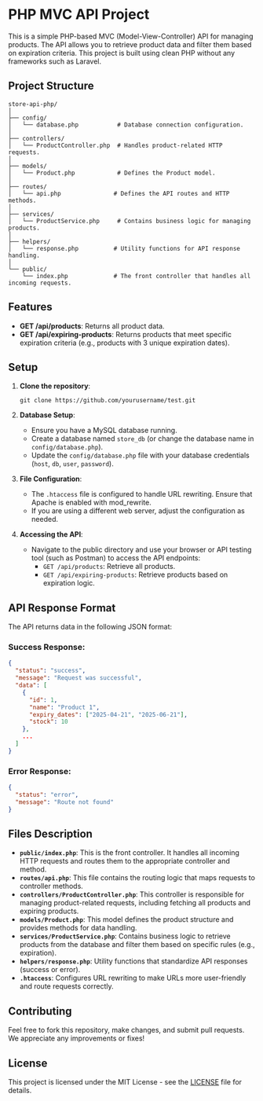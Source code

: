 # PHP MVC API Project

This is a simple PHP-based MVC (Model-View-Controller) API for managing products. The API allows you to retrieve product data and filter them based on expiration criteria. This project is built using clean PHP without any frameworks such as Laravel.

## Project Structure

```
store-api-php/
│
├── config/
│   └── database.php           # Database connection configuration.
│
├── controllers/
│   └── ProductController.php  # Handles product-related HTTP requests.
│
├── models/
│   └── Product.php            # Defines the Product model.
│
├── routes/
│   └── api.php               # Defines the API routes and HTTP methods.
│
├── services/
│   └── ProductService.php     # Contains business logic for managing products.
│
├── helpers/
│   └── response.php          # Utility functions for API response handling.
│
└── public/
    └── index.php             # The front controller that handles all incoming requests.
```

## Features

- **GET /api/products**: Returns all product data.
- **GET /api/expiring-products**: Returns products that meet specific expiration criteria (e.g., products with 3 unique expiration dates).

## Setup

1. **Clone the repository**:
   ```
   git clone https://github.com/yourusername/test.git
   ```

2. **Database Setup**:
   - Ensure you have a MySQL database running.
   - Create a database named `store_db` (or change the database name in `config/database.php`).
   - Update the `config/database.php` file with your database credentials (`host`, `db`, `user`, `password`).

3. **File Configuration**:
   - The `.htaccess` file is configured to handle URL rewriting. Ensure that Apache is enabled with mod_rewrite.
   - If you are using a different web server, adjust the configuration as needed.

4. **Accessing the API**:
   - Navigate to the public directory and use your browser or API testing tool (such as Postman) to access the API endpoints:
     - `GET /api/products`: Retrieve all products.
     - `GET /api/expiring-products`: Retrieve products based on expiration logic.

## API Response Format

The API returns data in the following JSON format:

### Success Response:

```json
{
  "status": "success",
  "message": "Request was successful",
  "data": [
    {
      "id": 1,
      "name": "Product 1",
      "expiry_dates": ["2025-04-21", "2025-06-21"],
      "stock": 10
    },
    ...
  ]
}
```

### Error Response:

```json
{
  "status": "error",
  "message": "Route not found"
}
```

## Files Description

- **`public/index.php`**: This is the front controller. It handles all incoming HTTP requests and routes them to the appropriate controller and method.
- **`routes/api.php`**: This file contains the routing logic that maps requests to controller methods.
- **`controllers/ProductController.php`**: This controller is responsible for managing product-related requests, including fetching all products and expiring products.
- **`models/Product.php`**: This model defines the product structure and provides methods for data handling.
- **`services/ProductService.php`**: Contains business logic to retrieve products from the database and filter them based on specific rules (e.g., expiration).
- **`helpers/response.php`**: Utility functions that standardize API responses (success or error).
- **`.htaccess`**: Configures URL rewriting to make URLs more user-friendly and route requests correctly.

## Contributing

Feel free to fork this repository, make changes, and submit pull requests. We appreciate any improvements or fixes!

## License

This project is licensed under the MIT License - see the [LICENSE](LICENSE) file for details.
